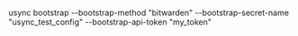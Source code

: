 
usync bootstrap 
    --bootstrap-method "bitwarden" 
    --bootstrap-secret-name "usync_test_config"
    --bootstrap-api-token "my_token"